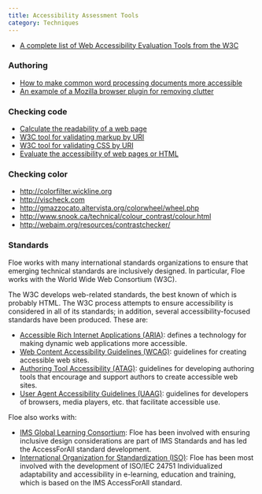 ```yaml
---
title: Accessibility Assessment Tools
category: Techniques
---
```

* <a href="http://www.w3.org/WAI/ER/tools/complete" rel="nofollow" class="link-external">A complete list of Web Accessibility Evaluation Tools from the W3C</a>

### Authoring
* <a href="http://adod.idrc.ocad.ca/" rel="nofollow" class="link-external">How to make common word processing documents more accessible</a>
* <a href="https://www.readability.com/addons" rel="nofollow" class="link-external">An example of a Mozilla browser plugin for removing clutter</a>

### Checking code
* <a href="http://www.read-able.com/" rel="nofollow" class="link-external">Calculate the readability of a web page</a>
* <a href="http://validator.w3.org/" rel="nofollow" class="link-external">W3C tool for validating markup by URI</a>
* <a href="http://jigsaw.w3.org/css-validator/" rel="nofollow" class="link-external">W3C tool for validating CSS by URI</a>
* <a href="http://achecker.ca/" rel="nofollow" class="link-external">Evaluate the accessibility of web pages or HTML</a>

### Checking color
* <a href="http://colorfilter.wickline.org" rel="nofollow" class="link-external">http://colorfilter.wickline.org</a>
* <a href="http://vischeck.com" rel="nofollow" class="link-external">http://vischeck.com</a>
* <a href="http://gmazzocato.altervista.org/colorwheel/wheel.php" rel="nofollow" class="link-external">http://gmazzocato.altervista.org/colorwheel/wheel.php</a>
* <a href="http://www.snook.ca/technical/colour_contrast/colour.html" rel="nofollow" class="link-external">http://www.snook.ca/technical/colour_contrast/colour.html</a>
* <a href="http://webaim.org/resources/contrastchecker/" rel="nofollow" class="link-external">http://webaim.org/resources/contrastchecker/</a>

### Standards

Floe works with many international standards organizations to ensure that emerging technical standards are inclusively designed. In particular, Floe works with the World Wide Web Consortium (W3C).

The W3C develops web-related standards, the best known of which is probably HTML. The W3C process attempts to ensure accessibility is considered in all of its standards; in addition, several accessibility-focused standards have been produced. These are:

* <a href="http://www.w3.org/WAI/intro/aria" rel="nofollow" class="link-external">Accessible Rich Internet Applications (ARIA)</a>: defines a technology for making dynamic web applications more accessible.
* <a href="http://www.w3.org/TR/WCAG20/" rel="nofollow" class="link-external">Web Content Accessibility Guidelines (WCAG)</a>: guidelines for creating accessible web sites.
* <a href="http://www.w3.org/TR/WAI-AUTOOLS/" rel="nofollow" class="link-external">Authoring Tool Accessibility (ATAG)</a>: guidelines for developing authoring tools that encourage and support authors to create accessible web sites.
* <a href="http://www.w3.org/WAI/intro/uaag.php" rel="nofollow" class="link-external">User Agent Accessibility Guidelines (UAAG)</a>: guidelines for developers of browsers, media players, etc. that facilitate accessible use.


Floe also works with:
* <a href="http://www.imsglobal.org/accessibility/" rel="nofollow" class="link-external">IMS Global Learning Consortium</a>: Floe has been involved with ensuring inclusive design considerations are part of IMS Standards and has led the AccessForAll standard development.
* <a href="http://www.iso.org/iso/catalogue_detail?csnumber=41521" rel="nofollow" class="link-external">International Organization for Standardization (ISO)</a>: Floe has been most involved with the development of ISO/IEC 24751 Individualized adaptability and accessibility in e-learning, education and training, which is based on the IMS AccessForAll standard.
